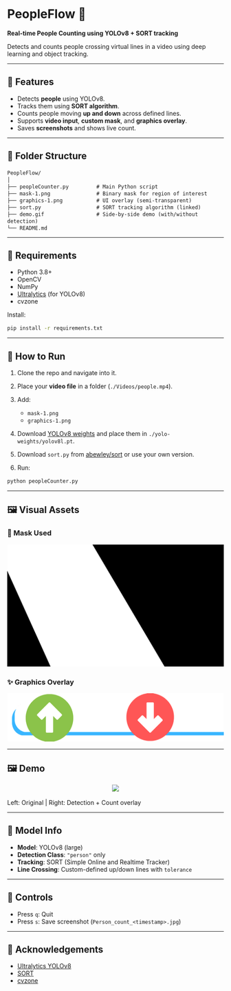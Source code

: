 # PeopleFlow 👣

**Real-time People Counting using YOLOv8 + SORT tracking**

Detects and counts people crossing virtual lines in a video using deep learning and object tracking.

---

## 🎯 Features

* Detects **people** using YOLOv8.
* Tracks them using **SORT algorithm**.
* Counts people moving **up and down** across defined lines.
* Supports **video input**, **custom mask**, and **graphics overlay**.
* Saves **screenshots** and shows live count.

---

## 📂 Folder Structure

```
PeopleFlow/
│
├── peopleCounter.py         # Main Python script
├── mask-1.png               # Binary mask for region of interest
├── graphics-1.png           # UI overlay (semi-transparent)
├── sort.py                  # SORT tracking algorithm (linked)
├── demo.gif                 # Side-by-side demo (with/without detection)
└── README.md
```

---

## 🔧 Requirements

* Python 3.8+
* OpenCV
* NumPy
* [Ultralytics](https://github.com/ultralytics/ultralytics) (for YOLOv8)
* cvzone

Install:

```bash
pip install -r requirements.txt
```

---

## 🚀 How to Run

1. Clone the repo and navigate into it.
2. Place your **video file** in a folder (`./Videos/people.mp4`).
3. Add:

   * `mask-1.png`
   * `graphics-1.png`
4. Download [YOLOv8 weights](https://github.com/ultralytics/assets/releases) and place them in `./yolo-weights/yolov8l.pt`.
5. Download `sort.py` from [abewley/sort](https://github.com/abewley/sort) or use your own version.
6. Run:

```bash
python peopleCounter.py
```


---

## 🖼️ Visual Assets

### 🎯 Mask Used

![Mask](mask-1.png)

### ✨ Graphics Overlay

![Graphics](graphics-1.png)

---


## 🖼️ Demo

<p align="center">
  <img src="demo.gif" width="600"/>
</p>

Left: Original | Right: Detection + Count overlay

---

## 🧠 Model Info

* **Model**: YOLOv8 (large)
* **Detection Class**: `"person"` only
* **Tracking**: SORT (Simple Online and Realtime Tracker)
* **Line Crossing**: Custom-defined up/down lines with `tolerance`

---

## 📸 Controls

* Press `q`: Quit
* Press `s`: Save screenshot (`Person_count_<timestamp>.jpg`)

---

## 📎 Acknowledgements

* [Ultralytics YOLOv8](https://github.com/ultralytics/ultralytics)
* [SORT](https://github.com/abewley/sort)
* [cvzone](https://github.com/cvzone/cvzone)


